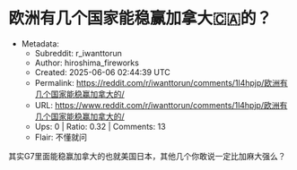 # 欧洲有几个国家能稳赢加拿大🇨🇦的？

- Metadata:
  - Subreddit: r_iwanttorun
  - Author: hiroshima_fireworks
  - Created: 2025-06-06 02:44:39 UTC
  - Permalink: https://reddit.com/r/iwanttorun/comments/1l4hpjp/欧洲有几个国家能稳赢加拿大的/
  - URL: https://www.reddit.com/r/iwanttorun/comments/1l4hpjp/欧洲有几个国家能稳赢加拿大的/
  - Ups: 0 | Ratio: 0.32 | Comments: 13
  - Flair: 不懂就问


其实G7里面能稳赢加拿大的也就美国日本，其他几个你敢说一定比加麻大强么？

